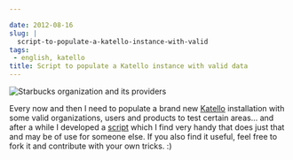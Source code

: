 ```yaml
---

date: 2012-08-16
slug: |
  script-to-populate-a-katello-instance-with-valid
tags:
 - english, katello
title: Script to populate a Katello instance with valid data
---
```


![Starbucks organization and its
providers](https://dl.dropbox.com/u/102224/Screenshot%20from%202012-08-16%2016%3A40%3A15.png)

Every now and then I need to populate a brand new
[Katello](http://www.katello.org) installation with some valid
organizations, users and products to test certain areas... and after a
while I developed a [script](https://gist.github.com/3166535) which I
find very handy that does just that and may be of use for someone else.
If you also find it useful, feel free to fork it and contribute with
your own tricks. :)
